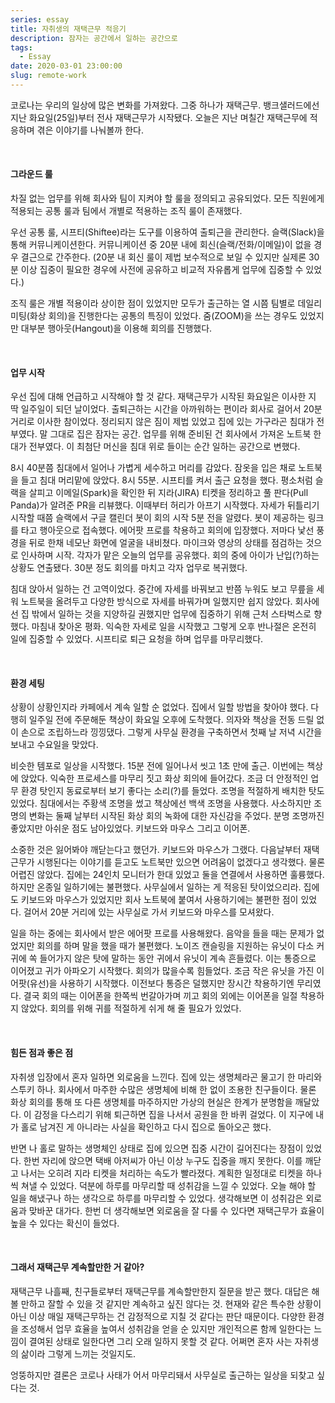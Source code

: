 ```yaml
---
series: essay
title: 자취생의 재택근무 적응기
description: 잠자는 공간에서 일하는 공간으로
tags:
  - Essay
date: 2020-03-01 23:00:00
slug: remote-work
---
```


코로나는 우리의 일상에 많은 변화를 가져왔다. 그중 하나가 재택근무. 뱅크샐러드에선 지난 화요일(25일)부터 전사 재택근무가 시작됐다. 오늘은 지난 며칠간 재택근무에 적응하며 겪은 이야기를 나눠볼까 한다.

<br/>

#### 그라운드 룰
차질 없는 업무를 위해 회사와 팀이 지켜야 할 룰을 정의되고 공유되었다. 모든 직원에게 적용되는 공통 룰과 팀에서 개별로 적용하는 조직 룰이 존재했다.

우선 공통 룰, 시프티(Shiftee)라는 도구를 이용하여 출퇴근을 관리한다. 슬랙(Slack)을 통해 커뮤니케이션한다. 커뮤니케이션 중 20분 내에 회신(슬랙/전화/이메일)이 없을 경우 결근으로 간주한다. (20분 내 회신 룰이 제법 보수적으로 보일 수 있지만 실제론 30분 이상 집중이 필요한 경우에 사전에 공유하고 비교적 자유롭게 업무에 집중할 수 있었다.)

조직 룰은 개별 적용이라 상이한 점이 있었지만 모두가 출근하는 열 시쯤 팀별로 데일리 미팅(화상 회의)을 진행한다는 공통의 특징이 있었다. 줌(ZOOM)을 쓰는 경우도 있었지만 대부분 행아웃(Hangout)을 이용해 회의를 진행했다.

<br/>

#### 업무 시작
우선 집에 대해 언급하고 시작해야 할 것 같다. 재택근무가 시작된 화요일은 이사한 지 딱 일주일이 되던 날이었다. 출퇴근하는 시간을 아까워하는 편이라 회사로 걸어서 20분 거리로 이사한 참이었다. 정리되지 않은 짐이 제법 있었고 집에 있는 가구라곤 침대가 전부였다. 말 그대로 집은 잠자는 공간. 업무를 위해 준비된 건 회사에서 가져온 노트북 한대가 전부였다. 이 최첨단 머신을 침대 위로 들이는 순간 일하는 공간으로 변했다.

8시 40분쯤 침대에서 일어나 가볍게 세수하고 머리를 감았다. 잠옷을 입은 채로 노트북을 들고 침대 머리맡에 앉았다. 8시 55분. 시프티를 켜서 출근 요청을 했다. 평소처럼 슬랙을 살피고 이메일(Spark)을 확인한 뒤 지라(JIRA) 티켓을 정리하고 풀 판다(Pull Panda)가 알려준 PR을 리뷰했다. 이때부터 허리가 아프기 시작했다. 자세가 뒤틀리기 시작할 때쯤 슬랙에서 구글 캘린더 봇이 회의 시작 5분 전을 알렸다. 봇이 제공하는 링크를 타고 행아웃으로 접속했다. 에어팟 프로를 착용하고 회의에 입장했다. 저마다 낯선 풍경을 뒤로 한채 네모난 화면에 얼굴을 내비쳤다. 마이크와 영상의 상태를 점검하는 것으로 인사하며 시작. 각자가 맡은 오늘의 업무를 공유했다. 회의 중에 아이가 난입(?)하는 상황도 연출됐다. 30분 정도 회의를 마치고 각자 업무로 복귀했다.

침대 앉아서 일하는 건 고역이었다. 중간에 자세를 바꿔보고 반쯤 누워도 보고 무릎을 세워 노트북을 올려두고 다양한 방식으로 자세를 바꿔가며 일했지만 쉽지 않았다. 회사에선 집 밖에서 일하는 것을 지양하길 권했지만 업무에 집중하기 위해 근처 스타벅스로 향했다. 마침내 찾아온 평화. 익숙한 자세로 일을 시작했고 그렇게 오후 반나절은 온전히 일에 집중할 수 있었다. 시프티로 퇴근 요청을 하며 업무를 마무리했다.

<br/>

#### 환경 세팅
상황이 상황인지라 카페에서 계속 일할 순 없었다. 집에서 일할 방법을 찾아야 했다. 다행히 일주일 전에 주문해둔 책상이 화요일 오후에 도착했다. 의자와 책상을 전동 드릴 없이 손으로 조립하느라 낑낑댔다. 그렇게 사무실 환경을 구축하면서 첫째 날 저녁 시간을 보내고 수요일을 맞았다.

비슷한 템포로 일상을 시작했다. 15분 전에 일어나서 씻고 1초 만에 출근. 이번에는 책상에 앉았다. 익숙한 프로세스를 마무리 짓고 화상 회의에 들어갔다. 조금 더 안정적인 업무 환경 탓인지 동료로부터 보기 좋다는 소리(?)를 들었다. 조명을 적절하게 배치한 탓도 있었다. 침대에서는 주황색 조명을 썼고 책상에선 백색 조명을 사용했다. 사소하지만 조명의 변화는 둘째 날부터 시작된 화상 회의 녹화에 대한 자신감을 주었다. 분명 조명까진 좋았지만 아쉬운 점도 남아있었다. 키보드와 마우스 그리고 이어폰.

소중한 것은 잃어봐야 깨닫는다고 했던가. 키보드와 마우스가 그랬다. 다음날부터 재택근무가 시행된다는 이야기를 듣고도 노트북만 있으면 어려움이 없겠다고 생각했다. 물론 어렵진 않았다. 집에는 24인치 모니터가 한대 있었고 둘을 연결에서 사용하면 훌륭했다. 하지만 온종일 일하기에는 불편했다. 사무실에서 일하는 게 적응된 탓이었으리라. 집에도 키보드와 마우스가 있었지만 회사 노트북에 붙여서 사용하기에는 불편한 점이 있었다. 걸어서 20분 거리에 있는 사무실로 가서 키보드와 마우스를 모셔왔다.

일을 하는 중에는 회사에서 받은 에어팟 프로를 사용해왔다. 음악을 들을 때는 문제가 없었지만 회의를 하며 말을 했을 때가 불편했다. 노이즈 캔슬링을 지원하는 유닛이 다소 커 귀에 쏙 들어가지 않은 탓에 말하는 동안 귀에서 유닛이 계속 흔들렸다. 이는 통증으로 이어졌고 귀가 아파오기 시작했다. 회의가 많을수록 힘들었다. 조금 작은 유닛을 가진 이어팟(유선)을 사용하기 시작했다. 이전보다 통증은 덜했지만 장시간 착용하기엔 무리였다. 결국 회의 때는 이어폰을 한쪽씩 번갈아가며 끼고 회의 외에는 이어폰을 일절 착용하지 않았다. 회의를 위해 귀를 적절하게 쉬게 해 줄 필요가 있었다.

<br/>

#### 힘든 점과 좋은 점
자취생 입장에서 혼자 일하면 외로움을 느낀다. 집에 있는 생명체라곤 물고기 한 마리와 스투키 하나. 회사에서 마주한 수많은 생명체에 비해 한 없이 조용한 친구들이다. 물론 화상 회의를 통해 또 다른 생명체를 마주하지만 가상의 현실은 한계가 분명함을 깨달았다. 이 감정을 다스리기 위해 퇴근하면 집을 나서서 공원을 한 바퀴 걸었다. 이 지구에 내가 홀로 남겨진 게 아니라는 사실을 확인하고 다시 집으로 돌아오곤 했다.

반면 나 홀로 말하는 생명체인 상태로 집에 있으면 집중 시간이 길어진다는 장점이 있었다. 한번 자리에 앉으면 택배 아저씨가 아닌 이상 누구도 집중을 깨지 못한다. 이를 깨닫고 나서는 오히려 지라 티켓을 처리하는 속도가 빨라졌다. 계획한 일정대로 티켓을 하나씩 쳐낼 수 있었다. 덕분에 하루를 마무리할 때 성취감을 느낄 수 있었다. 오늘 해야 할 일을 해냈구나 하는 생각으로 하루를 마무리할 수 있었다. 생각해보면 이 성취감은 외로움과 맞바꾼 대가다. 한번 더 생각해보면 외로움을 잘 다룰 수 있다면 재택근무가 효율이 높을 수 있다는 확신이 들었다.

<br/>

#### 그래서 재택근무 계속할만한 거 같아?
재택근무 나흘째, 친구들로부터 재택근무를 계속할만한지 질문을 받곤 했다. 대답은 해볼 만하고 잘할 수 있을 것 같지만 계속하고 싶진 않다는 것. 현재와 같은 특수한 상황이 아닌 이상 매일 재택근무하는 건 감정적으로 지칠 것 같다는 판단 때문이다. 다양한 환경을 조성해서 업무 효율을 높여서 성취감을 얻을 순 있지만 개인적으론 함께 일한다는 느낌이 결여된 상태로 일한다면 그리 오래 일하지 못할 것 같다. 어쩌면 혼자 사는 자취생의 삶이라 그렇게 느끼는 것일지도.

엉뚱하지만 결론은 코로나 사태가 어서 마무리돼서 사무실로 출근하는 일상을 되찾고 싶다는 것.
